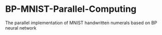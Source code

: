 # BP-MNIST-Parallel-Computing
The parallel implementation of MNIST handwritten numerals based on BP neural network
